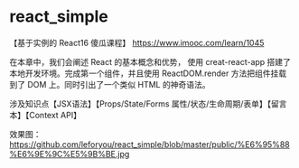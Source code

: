 # react_simple
【基于实例的 React16 傻瓜课程】
https://www.imooc.com/learn/1045

在本章中，我们会阐述 React 的基本概念和优势， 使用 creat-react-app 搭建了本地开发环境。完成第一个组件，并且使用 ReactDOM.render 方法把组件挂载到了 DOM 上。同时引出了一个类似 HTML 的神奇语法。


涉及知识点【JSX语法】【Props/State/Forms 属性/状态/生命周期/表单】【留言本】【Context API】




效果图：
https://github.com/leforyou/react_simple/blob/master/public/%E6%95%88%E6%9E%9C%E5%9B%BE.jpg
